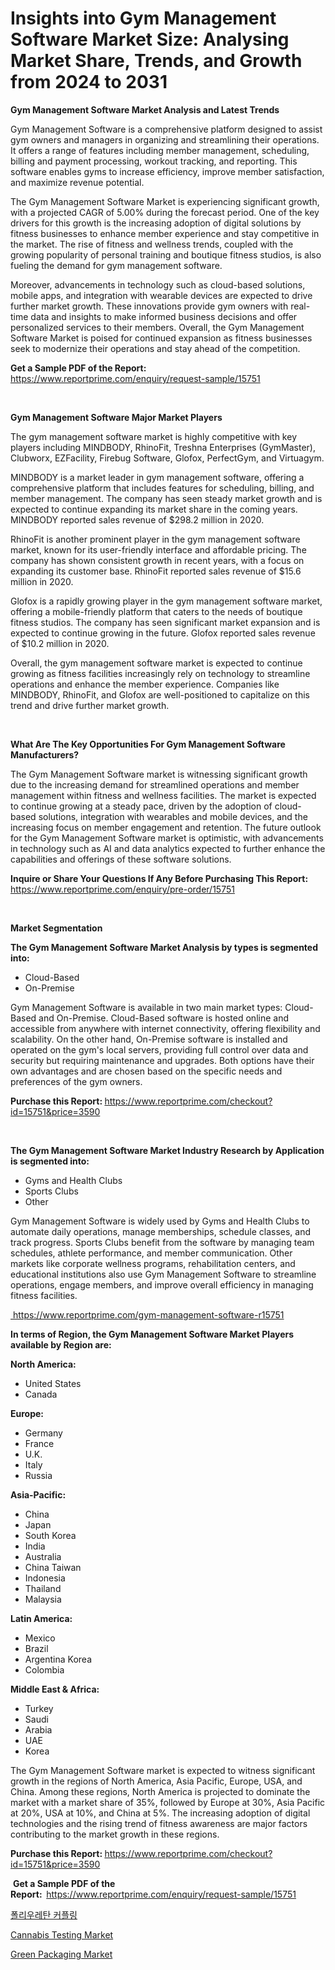 <p><h1>Insights into Gym Management Software Market Size: Analysing Market Share, Trends, and Growth from 2024 to 2031</h1></p><p><strong>Gym Management Software Market Analysis and Latest Trends</strong></p>
<p><p>Gym Management Software is a comprehensive platform designed to assist gym owners and managers in organizing and streamlining their operations. It offers a range of features including member management, scheduling, billing and payment processing, workout tracking, and reporting. This software enables gyms to increase efficiency, improve member satisfaction, and maximize revenue potential.</p><p>The Gym Management Software Market is experiencing significant growth, with a projected CAGR of 5.00% during the forecast period. One of the key drivers for this growth is the increasing adoption of digital solutions by fitness businesses to enhance member experience and stay competitive in the market. The rise of fitness and wellness trends, coupled with the growing popularity of personal training and boutique fitness studios, is also fueling the demand for gym management software.</p><p>Moreover, advancements in technology such as cloud-based solutions, mobile apps, and integration with wearable devices are expected to drive further market growth. These innovations provide gym owners with real-time data and insights to make informed business decisions and offer personalized services to their members. Overall, the Gym Management Software Market is poised for continued expansion as fitness businesses seek to modernize their operations and stay ahead of the competition.</p></p>
<p><strong>Get a Sample PDF of the Report:&nbsp;</strong> <a href="https://www.reportprime.com/enquiry/request-sample/15751">https://www.reportprime.com/enquiry/request-sample/15751</a></p>
<p>&nbsp;</p>
<p><strong>Gym Management Software Major Market Players</strong></p>
<p><p>The gym management software market is highly competitive with key players including MINDBODY, RhinoFit, Treshna Enterprises (GymMaster), Clubworx, EZFacility, Firebug Software, Glofox, PerfectGym, and Virtuagym. </p><p>MINDBODY is a market leader in gym management software, offering a comprehensive platform that includes features for scheduling, billing, and member management. The company has seen steady market growth and is expected to continue expanding its market share in the coming years. MINDBODY reported sales revenue of $298.2 million in 2020.</p><p>RhinoFit is another prominent player in the gym management software market, known for its user-friendly interface and affordable pricing. The company has shown consistent growth in recent years, with a focus on expanding its customer base. RhinoFit reported sales revenue of $15.6 million in 2020.</p><p>Glofox is a rapidly growing player in the gym management software market, offering a mobile-friendly platform that caters to the needs of boutique fitness studios. The company has seen significant market expansion and is expected to continue growing in the future. Glofox reported sales revenue of $10.2 million in 2020.</p><p>Overall, the gym management software market is expected to continue growing as fitness facilities increasingly rely on technology to streamline operations and enhance the member experience. Companies like MINDBODY, RhinoFit, and Glofox are well-positioned to capitalize on this trend and drive further market growth.</p></p>
<p>&nbsp;</p>
<p><strong>What Are The Key Opportunities For Gym Management Software Manufacturers?</strong></p>
<p><p>The Gym Management Software market is witnessing significant growth due to the increasing demand for streamlined operations and member management within fitness and wellness facilities. The market is expected to continue growing at a steady pace, driven by the adoption of cloud-based solutions, integration with wearables and mobile devices, and the increasing focus on member engagement and retention. The future outlook for the Gym Management Software market is optimistic, with advancements in technology such as AI and data analytics expected to further enhance the capabilities and offerings of these software solutions.</p></p>
<p><strong>Inquire or Share Your Questions If Any Before Purchasing This Report:</strong> <a href="https://www.reportprime.com/enquiry/pre-order/15751">https://www.reportprime.com/enquiry/pre-order/15751</a></p>
<p>&nbsp;</p>
<p><strong>Market Segmentation</strong></p>
<p><strong>The Gym Management Software Market Analysis by types is segmented into:</strong></p>
<p><ul><li>Cloud-Based</li><li>On-Premise</li></ul></p>
<p><p>Gym Management Software is available in two main market types: Cloud-Based and On-Premise. Cloud-Based software is hosted online and accessible from anywhere with internet connectivity, offering flexibility and scalability. On the other hand, On-Premise software is installed and operated on the gym's local servers, providing full control over data and security but requiring maintenance and upgrades. Both options have their own advantages and are chosen based on the specific needs and preferences of the gym owners.</p></p>
<p><strong>Purchase this Report:&nbsp;</strong><a href="https://www.reportprime.com/checkout?id=15751&price=3590">https://www.reportprime.com/checkout?id=15751&price=3590</a></p>
<p>&nbsp;</p>
<p><strong>The Gym Management Software Market Industry Research by Application is segmented into:</strong></p>
<p><ul><li>Gyms and Health Clubs</li><li>Sports Clubs</li><li>Other</li></ul></p>
<p><p>Gym Management Software is widely used by Gyms and Health Clubs to automate daily operations, manage memberships, schedule classes, and track progress. Sports Clubs benefit from the software by managing team schedules, athlete performance, and member communication. Other markets like corporate wellness programs, rehabilitation centers, and educational institutions also use Gym Management Software to streamline operations, engage members, and improve overall efficiency in managing fitness facilities.</p></p>
<p><a href="https://www.reportprime.com/gym-management-software-r15751">&nbsp;https://www.reportprime.com/gym-management-software-r15751</a></p>
<p><strong>In terms of Region, the Gym Management Software Market Players available by Region are:</strong></p>
<p>
    <p> <strong> North America: </strong>
        <ul>
            <li>United States</li>
            <li>Canada</li>
        </ul>
        </p> 
    <p> <strong> Europe: </strong>
        <ul>
            <li>Germany</li>
            <li>France</li>
            <li>U.K.</li>
            <li>Italy</li>
            <li>Russia</li>
        </ul>
        </p> 
    <p> <strong> Asia-Pacific: </strong>
        <ul>
            <li>China</li>
            <li>Japan</li>
            <li>South Korea</li>
            <li>India</li>
            <li>Australia</li>
            <li>China Taiwan</li>
            <li>Indonesia</li>
            <li>Thailand</li>
            <li>Malaysia</li>
        </ul>
        </p> 
    <p> <strong> Latin America: </strong>
        <ul>
            <li>Mexico</li>
            <li>Brazil</li>
            <li>Argentina Korea</li>
            <li>Colombia</li>
        </ul>
        </p> 
    <p> <strong> Middle East & Africa: </strong>
        <ul>
            <li>Turkey</li>
            <li>Saudi</li>
            <li>Arabia</li>
            <li>UAE</li>
            <li>Korea</li>
        </ul>
    </p>
    </p>
<p><p>The Gym Management Software market is expected to witness significant growth in the regions of North America, Asia Pacific, Europe, USA, and China. Among these regions, North America is projected to dominate the market with a market share of 35%, followed by Europe at 30%, Asia Pacific at 20%, USA at 10%, and China at 5%. The increasing adoption of digital technologies and the rising trend of fitness awareness are major factors contributing to the market growth in these regions.</p></p>
<p><strong>Purchase this Report: </strong><a href="https://www.reportprime.com/checkout?id=15751&price=3590">https://www.reportprime.com/checkout?id=15751&price=3590</a></p>
<p>&nbsp;<strong>Get a Sample PDF of the Report:&nbsp;&nbsp;</strong><a href="https://www.reportprime.com/enquiry/request-sample/15751">https://www.reportprime.com/enquiry/request-sample/15751</a></p>
<p><strong></strong></p>
<p><p><a href="https://github.com/LanceOlsotn8978/Market-Research-Report-List-1/blob/main/517061223692.md">폴리우레탄 커플링</a></p><p><a href="https://github.com/nicoletavirag/Market-Research-Report-List-2/blob/main/cannabis-testing-market.md">Cannabis Testing Market</a></p><p><a href="https://github.com/redneck06/Market-Research-Report-List-2/blob/main/green-packaging-market.md">Green Packaging Market</a></p></p>